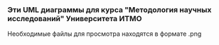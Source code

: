 
### Эти UML диаграммы для курса "Методология научных исследований" Университета ИТМО
 Необходимые файлы для просмотра находятся в формате .png
